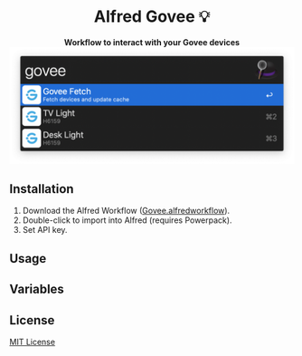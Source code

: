 <div align="center">
  <h1>Alfred Govee 💡</h1>
</div>

<p align="center">
  <strong>Workflow to interact with your Govee devices</strong></br>
  <img src="./demo.png" width="530">
</p>

## Installation

1. Download the Alfred Workflow ([Govee.alfredworkflow](https://github.com/epilande/alfred-govee/releases/latest/download/Govee.alfredworkflow)).
1. Double-click to import into Alfred (requires Powerpack).
1. Set API key.

## Usage

## Variables

## License

[MIT License](https://oss.ninja/mit/epilande/)
